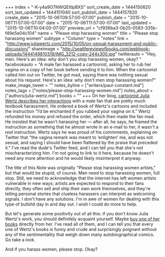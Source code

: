 +++
index = "-K-y4a9O7NWQEItlpBXS"
sort_create_date = 1444150620
sort_last_updated = 1444151040
sort_publish_date = 1444157820
create_date = "2015-10-06T09:57:00-07:00"
publish_date = "2015-10-06T11:57:00-07:00"
date = "2015-10-06T11:57:00-07:00"
last_updated = "2015-10-06T10:04:00-07:00"
preview_url = "cf936ba3-0b25-0583-335b-f49e5e04c104"
name = "Please stop harassing women"
title = "Please stop harassing women"
subtype = "Column"
type = "notes"
link = "http://www.juliawertz.com/2015/10/05/on-sexual-harassment-and-public-discussion/"
shareimage = "http://seattlereviewofbooks.com/webhook-uploads/1444149810319/IMG_3212-copy-244x300.jpg"
twitterauto = "Hey, men. Here's an idea: why don't you stop harassing women, okay? "
facebookauto = "A male fan harassed a cartoonist, asking her to rub her vagina on a copy of her book before sending it to him. When the cartoonist called him out on Twitter, he got mad, saying there was nothing sexual about his request. Here's an idea: why don't men stop harassing women?"
make_image_tweet = ""
notes_byline = ["writers/paul-constant.md"]
notes_tags = ["notes/please-stop-harassing-women.md"]
notes_about = ["authors/julia-wertz.md"]
books = ""
+++
On her blog, [cartoonist Julia Wertz describes her interactions](http://www.juliawertz.com/2015/10/05/on-sexual-harassment-and-public-discussion/) with a male fan that are pretty much textbook harassment. He ordered a book of Wertz's cartoons and included the instruction "I’d be enchanted if you rubbed your vagina on it.” Wertz refunded his money and refused the order, which then made the fan mad. He insisted that he wasn't harassing her — after all, he says, he framed the instruction as something that he almost wrote in an e-mail to her, it wasn't a *real* instruction. Wertz says he was proud of his commments, explaining on Twitter that "the vagina remark was meant to ‘enlighten’ me, and was not sexual, and saying I should have been flattered by the praise that preceded it." I've read the dude's Twitter feed, and I can tell you that she's not mischaracterizing him. I'm not going to link to it here, because he doesn't need any more attention and he would likely misinterpret it anyway.

The title of this Note was originally "Please stop harassing women artists," but that would be stupid, of course. Men need to stop harassing women, full stop. Still, we need to acknowledge that the internet has left women artists vulnerable in new ways; artists are expected to respond to their fans directly, they often sell and ship their own work themselves, and they're telling personal stories that clueless harassers can interpret as welcoming signals. I don't have any solutions. I'm in awe of women for dealing with this type of bullshit day in and day out. I wish I could do more to help.

But let's generate some positivity out of all this: if you don't know Julia Wertz's work, you should definitely acquaint yourself. Maybe [buy one of her books](http://www.juliawertz.com/books/) directly from her. I've read all of them, and I can tell you that every one of Wertz's books is funny and crude and surprisingly poignant without any of the sentimentality that weigh down many autobiographical comics. Go take a look. 

And if you harass women, please stop. Okay?